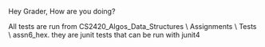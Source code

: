 Hey Grader, How are you doing?

All tests are run from CS2420_Algos_Data_Structures \ Assignments \ Tests \ assn6_hex.
they are junit tests that can be run with junit4